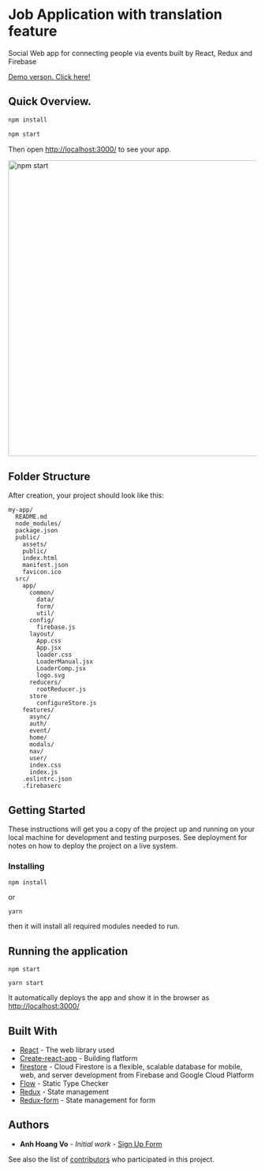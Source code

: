 # Job Application with translation feature

Social Web app for connecting people via events built by React, Redux and Firebase


[Demo verson. Click here!](https://reevent-207107.firebaseapp.com/)


## Quick Overview.


```sh
npm install

npm start
```

Then open [http://localhost:3000/](http://localhost:3000/) to see your app.<br>

<img src="https://media.giphy.com/media/vFKqnCdLPNOKc/giphy.gif" width='600' alt='npm start' />

## Folder Structure

After creation, your project should look like this:

```
my-app/
  README.md
  node_modules/
  package.json
  public/
    assets/
    public/
    index.html
    manifest.json
    favicon.ico
  src/
    app/
      common/
        data/
        form/
        util/
      config/
        firebase.js
      layout/
        App.css
        App.jsx
        loader.css
        LoaderManual.jsx
        LoaderComp.jsx
        logo.svg
      reducers/
        rootReducer.js
      store
        configureStore.js
    features/
      async/
      auth/
      event/
      home/
      modals/
      nav/
      user/
      index.css
      index.js
    .eslintrc.json
    .firebaserc
```

## Getting Started

These instructions will get you a copy of the project up and running on your local machine for development and testing purposes. See deployment for notes on how to deploy the project on a live system.


### Installing



```
npm install
```
or

```
yarn
```

then it will install all required modules needed to run.

## Running the application


```
npm start
```

```
yarn start
```

It automatically deploys the app and show it in the browser as [http://localhost:3000/](http://localhost:3000/)


## Built With

* [React](https://reactjs.org/) - The web library used
* [Create-react-app](https://github.com/facebookincubator/create-react-app/blob/master/README.md#getting-started) - Building flatform
* [firestore](https://firebase.google.com/docs/firestore/) - Cloud Firestore is a flexible, scalable database for mobile, web, and server development from Firebase and Google Cloud Platform
* [Flow](https://flow.org/) -  Static Type Checker
* [Redux](https://redux.js.org/) - State management
* [Redux-form](https://redux-form.com/7.2.3/) - State management for form


## Authors

* **Anh Hoang Vo** - *Initial work* - [Sign Up Form](https://github.com/anhvo28/job-application-react)

See also the list of [contributors](https://github.com/anhvo28/job-application-react/contributors) who participated in this project.